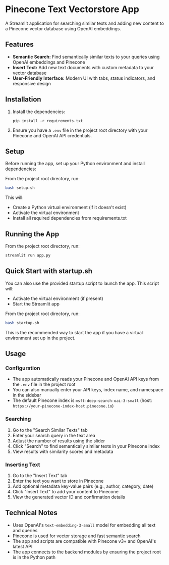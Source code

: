 # Pinecone Text Vectorstore App

A Streamlit application for searching similar texts and adding new content to a Pinecone vector database using OpenAI embeddings.

## Features

- **Semantic Search:** Find semantically similar texts to your queries using OpenAI embeddings and Pinecone
- **Insert Text:** Add new text documents with custom metadata to your vector database
- **User-Friendly Interface:** Modern UI with tabs, status indicators, and responsive design

## Installation

1. Install the dependencies:
   ```
   pip install -r requirements.txt
   ```

2. Ensure you have a `.env` file in the project root directory with your Pinecone and OpenAI API credentials.

## Setup

Before running the app, set up your Python environment and install dependencies:

From the project root directory, run:

```bash
bash setup.sh
```

This will:
- Create a Python virtual environment (if it doesn't exist)
- Activate the virtual environment
- Install all required dependencies from requirements.txt

## Running the App

From the project root directory, run:

```bash
streamlit run app.py
```

## Quick Start with startup.sh

You can also use the provided startup script to launch the app. This script will:
- Activate the virtual environment (if present)
- Start the Streamlit app

From the project root directory, run:

```bash
bash startup.sh
```

This is the recommended way to start the app if you have a virtual environment set up in the project.

## Usage

### Configuration

- The app automatically reads your Pinecone and OpenAI API keys from the `.env` file in the project root
- You can also manually enter your API keys, index name, and namespace in the sidebar
- The default Pinecone index is `msft-deep-search-oai-3-small` (host: `https://your-pinecone-index-host.pinecone.io`)

### Searching

1. Go to the "Search Similar Texts" tab
2. Enter your search query in the text area
3. Adjust the number of results using the slider
4. Click "Search" to find semantically similar texts in your Pinecone index
5. View results with similarity scores and metadata

### Inserting Text

1. Go to the "Insert Text" tab
2. Enter the text you want to store in Pinecone
3. Add optional metadata key-value pairs (e.g., author, category, date)
4. Click "Insert Text" to add your content to Pinecone
5. View the generated vector ID and confirmation details

## Technical Notes

- Uses OpenAI's `text-embedding-3-small` model for embedding all text and queries
- Pinecone is used for vector storage and fast semantic search
- The app and scripts are compatible with Pinecone v3+ and OpenAI's latest API
- The app connects to the backend modules by ensuring the project root is in the Python path 